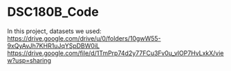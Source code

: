 # DSC180B_Code
In this project, datasets we used: https://drive.google.com/drive/u/0/folders/10gwW55-9xQyAvJh7KHR1uJqYSpDBW0iL https://drive.google.com/file/d/1TmPrp74d2y77FCu3Fv0u_vlOP7HvLxkX/view?usp=sharing
